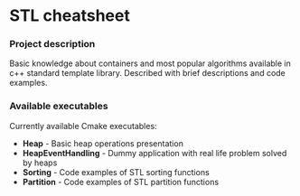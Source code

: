 # STL cheatsheet


### Project description
Basic knowledge about containers and most popular algorithms available in c++ standard template library. Described with brief descriptions
and code examples.

### Available executables

Currently available Cmake executables:

- **Heap** - Basic heap operations presentation
- **HeapEventHandling** - Dummy application with real life problem solved by heaps
- **Sorting** - Code examples of STL sorting functions
- **Partition** - Code examples of STL partition functions
